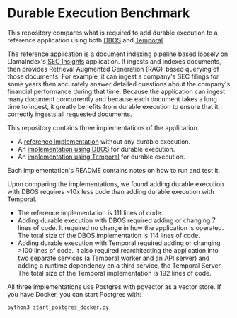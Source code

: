 # Durable Execution Benchmark

This repository compares what is required to add durable execution to a reference application using both [DBOS](https://dbos.dev) and [Temporal](https://temporal.io).

The reference application is a document indexing pipeline based loosely on LlamaIndex's [SEC Insights](https://github.com/run-llama/sec-insights) application.
It ingests and indexes documents, then provides Retrieval Augmented Generation (RAG)-based querying of those documents.
For example, it can ingest a company's SEC filings for some years then accurately answer detailed questions about the company's financial performance during that time.
Because the application can ingest many document concurrently and because each document takes a long time to ingest, it greatly benefits from durable execution to ensure that it correctly ingests all requested documents.

This repository contains three implementations of the application.

- A [reference implementation](./reference-application) without any durable execution.
- An [implementation using DBOS](./dbos-application) for durable execution.
- An [implementation using Temporal](./dbos-application) for durable execution.

Each implementation's README contains notes on how to run and test it.

Upon comparing the implementations, we found adding durable execution with DBOS requires ~10x less code than adding durable execution with Temporal.
- The reference implementation is 111 lines of code.
- Adding durable execution with DBOS required adding or changing 7 lines of code.
It required no change in how the application is operated.
The total size of the DBOS implementation is 114 lines of code.
- Adding durable execution with Temporal required adding or changing >100 lines of code.
It also required rearchitecting the application into two separate services (a Temporal worker and an API server) and adding a runtime dependency on a third service, the Temporal Server.
The total size of the Temporal implementation is 192 lines of code.

All three implementations use Postgres with pgvector as a vector store.
If you have Docker, you can start Postgres with:

```shell
python3 start_postgres_docker.py
```